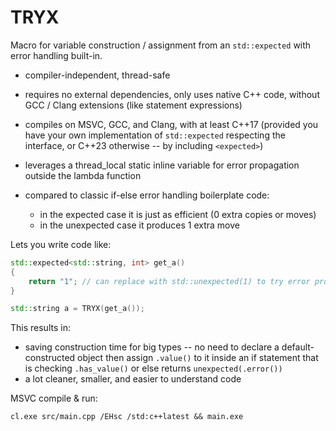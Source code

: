 # TRYX
Macro for variable construction / assignment from an `std::expected` with error handling built-in.

- compiler-independent, thread-safe

- requires no external dependencies, only uses native C++ code, without GCC / Clang extensions (like statement expressions)

- compiles on MSVC, GCC, and Clang, with at least C++17 (provided you have your own implementation of `std::expected` respecting the interface, or C++23 otherwise -- by including `<expected>`)

- leverages a thread_local static inline variable for error propagation outside the lambda function

- compared to classic if-else error handling boilerplate code:
	* in the expected case it is just as efficient (0 extra copies or moves)
	* in the unexpected case it produces 1 extra move

Lets you write code like:

```cpp
std::expected<std::string, int> get_a()
{
    return "1"; // can replace with std::unexpected(1) to try error propagation
}

std::string a = TRYX(get_a());
```

This results in:
- saving construction time for big types -- no need to declare a default-constructed object then assign `.value()` to it inside an if statement that is checking `.has_value()` or else returns `unexpected(.error())`
- a lot cleaner, smaller, and easier to understand code

MSVC compile & run:
```
cl.exe src/main.cpp /EHsc /std:c++latest && main.exe
```
